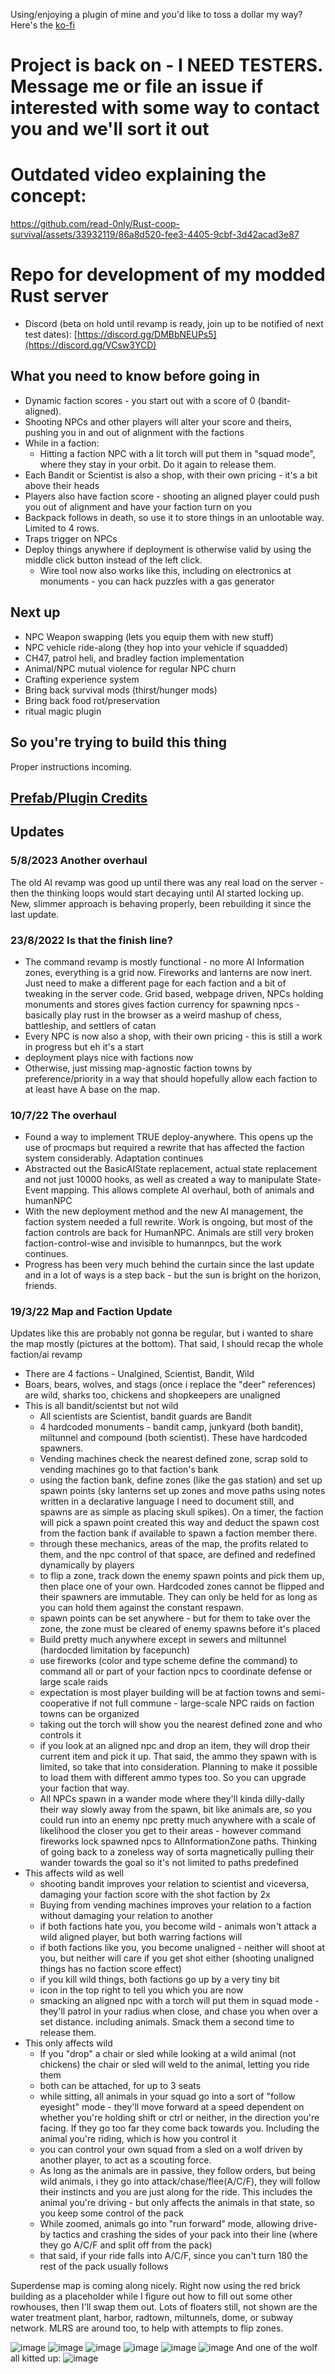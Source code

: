 Using/enjoying a plugin of mine and you'd like to toss a dollar my way? Here's the [ko-fi](https://ko-fi.com/therustbard)

# Project is back on - I NEED TESTERS. Message me or file an issue if interested with some way to contact you and we'll sort it out

# Outdated video explaining the concept:



https://github.com/read-0nly/Rust-coop-survival/assets/33932119/86a8d520-fee3-4405-9cbf-3d42acad3e87



# Repo for development of my modded Rust server

- Discord (beta on hold until revamp is ready, join up to be notified of next test dates): [https://discord.gg/DMBbNEUPs5](https://discord.gg/VCsw3YCD)

## What you need to know before going in
- Dynamic faction scores - you start out with a score of 0 (bandit-aligned).
- Shooting NPCs and other players will alter your score and theirs, pushing you in and out of alignment with the factions
- While in a faction:
  - Hitting a faction NPC with a lit torch will put them in "squad mode", where they stay in your orbit. Do it again to release them.
- Each Bandit or Scientist is also a shop, with their own pricing - it's a bit above their heads
- Players also have faction score - shooting an aligned player could push you out of alignment and have your faction turn on you
- Backpack follows in death, so use it to store things in an unlootable way. Limited to 4 rows.
- Traps trigger on NPCs
- Deploy things anywhere if deployment is otherwise valid by using the middle click button instead of the left click.
  - Wire tool now also works like this, including on electronics at monuments - you can hack puzzles with a gas generator

## Next up
- NPC Weapon swapping (lets you equip them with new stuff)
- NPC vehicle ride-along (they hop into your vehicle if squadded)
- CH47, patrol heli, and bradley faction implementation
- Animal/NPC  mutual violence for regular NPC churn
- Crafting  experience  system
- Bring  back  survival  mods (thirst/hunger mods)
- Bring  back food rot/preservation
- ritual magic  plugin

## So you're trying to build this thing
Proper instructions incoming.


## [Prefab/Plugin Credits](Credits.md)
## Updates

### 5/8/2023 Another overhaul

The old AI revamp was good up until there was any real load on the server - then the thinking loops would start decaying until AI started locking up. New, slimmer approach is behaving properly, been rebuilding it since the last update.

### 23/8/2022 Is that the finish line?
- The command revamp is mostly functional - no more AI Information zones, everything is a grid now. Fireworks and lanterns are now inert. Just need to make a different page for each faction and a bit of tweaking in the server code. Grid based, webpage driven, NPCs holding monuments and stores gives faction currency for spawning npcs - basically play rust in the browser as a weird mashup of chess, battleship, and settlers of catan
- Every NPC is now also a shop, with their own pricing - this is still a work in progress but eh it's a start
- deployment plays nice with factions now
- Otherwise, just missing map-agnostic faction towns by preference/priority in a way that should hopefully allow each faction to at least have A base on the map.

### 10/7/22 The overhaul
- Found a way to implement TRUE deploy-anywhere. This opens up the use of procmaps but required a rewrite that has affected the faction system considerably. Adaptation continues
- Abstracted out the BasicAIState replacement, actual state replacement and not just 10000 hooks, as well as created a  way to manipulate State-Event mapping. This allows complete AI overhaul, both of animals and humanNPC
- With the new deployment method and the new AI management, the faction system needed a full rewrite. Work is ongoing, but most of the faction controls are back for HumanNPC. Animals are still very broken faction-control-wise and invisible to humannpcs, but the work continues.
- Progress has been very much behind the curtain since the last update and in a lot of ways is a step back - but the sun is bright on the horizon, friends.

### 19/3/22 Map and Faction Update
Updates like this are probably not gonna be regular, but i wanted to share the map mostly (pictures at the bottom). That said, I should recap the whole faction/ai revamp

- There are 4 factions - Unalgined, Scientist, Bandit, Wild
- Boars, bears, wolves, and stags (once i replace the "deer" references) are wild, sharks too, chickens and shopkeepers are unaligned
- This is all bandit/scientst but not wild
  - All scientists are Scientist, bandit guards are Bandit
  - 4 hardcoded monuments - bandit camp, junkyard (both bandit), miltunnel and compound (both scientist). These have hardcoded spawners.
  - Vending machines check the nearest defined zone, scrap sold to vending machines go to that faction's bank
  - using the faction bank, define zones (like the gas station) and set up spawn points (sky lanterns set up zones and move paths using notes written in a declarative language I need to document still, and spawns are as simple as placing skull spikes). On a timer, the faction will pick a spawn point created this way and deduct the spawn cost from the faction bank if available to spawn a faction member there.
  - through these mechanics, areas of the map, the profits related to them, and the npc control of that space, are defined and redefined dynamically by players
  - to flip a zone, track down the enemy spawn points and pick them up, then place one of your own. Hardcoded zones cannot be flipped and their spawners are immutable. They can only be held for as long as you can hold them against the constant respawn.
  - spawn points can be set anywhere - but for them to take over the zone, the zone must be cleared of enemy spawns before it's placed
  - Build pretty much anywhere except in sewers and miltunnel (hardocded limitation by facepunch)
  - use fireworks (color and type scheme define the command) to command all or part of your faction npcs to coordinate defense or large scale raids
  - expectation is most player building will be at faction towns and semi-cooperative if not full commune - large-scale NPC raids on faction towns can be organized
  - taking out the torch will show you the nearest defined zone and who controls it
  - if you look at an aligned npc and drop an item, they will drop their current item and pick it up. That said, the ammo they spawn with is limited, so take that into consideration. Planning to make it possible to load them with different ammo types too. So you can upgrade your faction that way.
  - All NPCs spawn in a wander mode where they'll kinda dilly-dally their way slowly away from the spawn, bit like animals are, so you could run into an enemy npc pretty much anywhere with a scale of likelihood the closer you get to their areas - however command fireworks lock spawned npcs to AIInformationZone paths. Thinking of going back to a zoneless way of sorta magnetically pulling their wander towards the goal so it's not limited to paths predefined
- This affects wild as well
  - shooting bandit improves your relation to scientist and viceversa, damaging your faction score with the shot faction by 2x
  - Buying from vending machines improves your relation to a faction without damaging your relation to another
  - if both factions hate you, you become wild - animals won't attack a wild aligned player, but both warring factions will
  - if both factions like you, you become unaligned - neither will shoot at you, but neither will care if you get shot either (shooting unaligned things has no faction score effect)
  - if you kill wild things, both factions go up by a very tiny bit
  - icon in the top right to tell you which you are now
  - smacking an aligned npc with a torch will put them in squad mode - they'll patrol in your radius when close, and chase you when over a set distance. including animals. Smack them a second time to release them.
- This only affects wild
  - If you "drop" a chair or sled while looking at a wild animal (not chickens) the chair or sled will weld to the animal, letting you ride them
  - both can be attached, for up to 3 seats
  - while sitting, all animals in your squad go into a sort of "follow eyesight" mode - they'll move forward at a speed dependent on whether you're holding shift or ctrl or neither, in the direction you're facing. If they go too far they come back towards you. Including the animal you're riding, which is how you control it
  - you can control your own squad from a sled on a wolf driven by another player, to act as a scouting force.
  - As long as the animals are in passive, they follow orders, but being wild animals, i they go into attack/chase/flee(A/C/F), they will follow their instincts and you are just along for the ride. This includes the animal you're driving - but only affects the animals in that state, so you keep some control of the pack
  - While zoomed, animals go into "run forward" mode, allowing drive-by tactics and crashing the sides of your pack into their line (where they go A/C/F and split off from the pack)
  - that said, if your ride falls into A/C/F, since you can't turn 180 the rest of the pack usually follows


Superdense map is coming along nicely. Right now using the red brick building as a placeholder while I figure out how to fill out some other rowhouses, then I'll swap them out. Lots of floaters still, not shown are the water treatment plant, harbor, radtown, miltunnels, dome, or subway network. MLRS are around too, to help with attempts to flip zones.

![image](https://user-images.githubusercontent.com/33932119/159136547-4d6fae05-c631-49a5-a1cb-dd554a71fb43.png)
![image](https://user-images.githubusercontent.com/33932119/159136554-dd0533cd-ec34-414a-9e4f-65fc116ee9a0.png)
![image](https://user-images.githubusercontent.com/33932119/159136566-a7e183a8-76a9-4e9b-884d-5590d2d5b92d.png)
![image](https://user-images.githubusercontent.com/33932119/159136574-ea270c5a-9f1d-4f9c-abe1-4152d2ab18d8.png)
![image](https://user-images.githubusercontent.com/33932119/159136581-efafc846-f7fc-4ad0-97ae-f84e6140f96b.png)
![image](https://user-images.githubusercontent.com/33932119/159136591-4fbb2461-cfbb-4865-bb3b-fc2fbc548656.png)
And one of the wolf all kitted up:
![image](https://user-images.githubusercontent.com/33932119/159137438-c86abe98-79d1-46c8-a7f0-60ddd4190efb.png)
